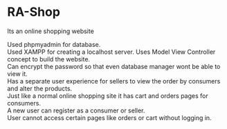 # RA-Shop
Its an online shopping website

Used phpmyadmin for database.   
Used XAMPP for creating a localhost server. 
Uses Model View Controller concept to build the website.  
Can encrypt the password so that even database manager wont be able to view it.    
Has a separate user experience for sellers to view the order by consumers and alter the products.    
Just like a normal online shopping site it has cart and orders pages for consumers.    
A new user can register as a consumer or seller.  
User cannot access certain pages like orders or cart without logging in.  
